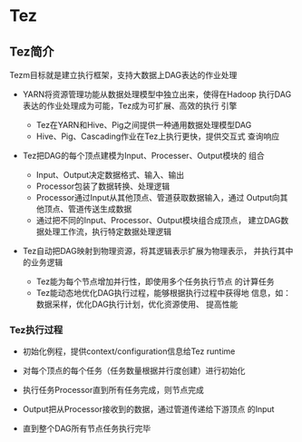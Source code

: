 #	Tez

##	Tez简介

Tezm目标就是建立执行框架，支持大数据上DAG表达的作业处理

-	YARN将资源管理功能从数据处理模型中独立出来，使得在Hadoop
	执行DAG表达的作业处理成为可能，Tez成为可扩展、高效的执行
	引擎

	-	Tez在YARN和Hive、Pig之间提供一种通用数据处理模型DAG
	-	Hive、Pig、Cascading作业在Tez上执行更快，提供交互式
		查询响应

-	Tez把DAG的每个顶点建模为Input、Processer、Output模块的
	组合

	-	Input、Output决定数据格式、输入、输出
	-	Processor包装了数据转换、处理逻辑
	-	Processor通过Input从其他顶点、管道获取数据输入，通过
		Output向其他顶点、管道传送生成数据
	-	通过把不同的Input、Processor、Output模块组合成顶点，
		建立DAG数据处理工作流，执行特定数据处理逻辑

-	Tez自动把DAG映射到物理资源，将其逻辑表示扩展为物理表示，
	并执行其中的业务逻辑

	-	Tez能为每个节点增加并行性，即使用多个任务执行节点
		的计算任务
	-	Tez能动态地优化DAG执行过程，能够根据执行过程中获得地
		信息，如：数据采样，优化DAG执行计划，优化资源使用、
		提高性能

###	Tez执行过程

-	初始化例程，提供context/configuration信息给Tez runtime

-	对每个顶点的每个任务（任务数量根据并行度创建）进行初始化

-	执行任务Processor直到所有任务完成，则节点完成

-	Output把从Processor接收到的数据，通过管道传递给下游顶点
	的Input

-	直到整个DAG所有节点任务执行完毕

